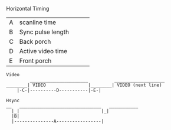 Horizontal Timing

|   |   |   |   |   |
|---|---|---|---|---|
|A   |scanline time   |   |   |   |
|B   |Sync pulse length   |   |   |   |
|C   |Back porch   |   |   |   |
|D   |Active video time   |   |   |   |
|E   |Front porch   |   |   |   |

```
Video
         ______________________          ___________________
________| VIDEO                |________| VIDEO (next line)
    |-C-|----------D-----------|-E-|

Hsync
__   _______________________________   ___________
  |_|                               |_| 
  |B|
  |---------------A-----------------|
```